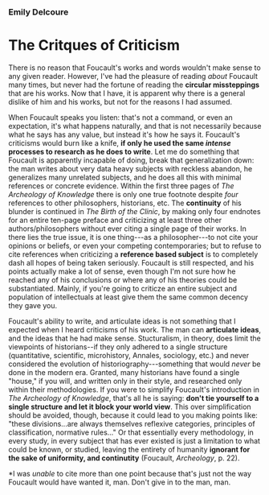 ### Emily Delcoure
# The Critques of Criticism

There is no reason that Foucault's works and words wouldn't make sense to any given reader. However, I've had the pleasure of reading *about* Foucault many times, but never had the fortune of reading the **circular missteppings** that are his works. Now that I have, it is apparent why there is a general dislike of him and his works, but not for the reasons I had assumed.

When Foucault speaks you listen: that's not a command, or even an expectation, it's what happens naturally, and that is not necessarily because what he says has any value, but instead it's how he says it. Foucault's criticisms would burn like a knife, **if only he used the same *intense* processes to research as he does to write**. Let me do something that Foucault is apparently incapable of doing, break that generalization down: the man writes about very data heavy subjects with reckless abandon, he generalizes many unrelated subjects, and he does all this with minimal references or concrete evidence. Within the first three pages of *The Archeology of Knowledge* there is only one true footnote despite *four* references to other philosophers, historians, etc. The **continuity** of his blunder is continued in *The Birth of the Clinic*, by making only four endnotes for an entire ten-page preface and criticizing at least three other authors/philosophers without ever citing a single page of their works. In there lies the true issue, it is one thing---as a philosopher---to not cite your opinions or beliefs, or even your competing contemporaries; but to refuse to cite references when criticizing a **reference based subject** is to completely dash all hopes of being taken seriously. Foucault is still respected, and his points actually make a lot of sense, even though I'm not sure how he reached any of his conclusions or where any of his theories could be substantiated. Mainly, if you're going to criticze an entire subject and population of intellectuals at least give them the same common decency they gave you.

Foucault's ability to write, and articulate ideas is not something that I expected when I heard criticisms of his work. The man can **articulate ideas**, and the ideas that he had make sense. Stucturalism, in theory, does limit the viewpoints of historians--if they only adhered to a single structure (quantitative, scientific, microhistory, Annales, sociology, etc.) and never considered the evolution of historiography---something that would *never* be done in the modern era. Granted, many historians have found a single "house," if you will, and written only in their style, and researched only within their methodologies. If you were to simplify Foucault's introduction in *The Archeology of Knowledge*, that's all he is saying: **don't tie yourself to a single structure and let it block your world view**. This over simplification should be avoided, though, because it could lead to you making points like: "these divisions...are always themselves reflexive categories, principles of classification, normative rules..." Or that essentially every methodology, in every study, in every subject that has ever existed is just a limitation to what could be known, or studied, leaving the entirety of humanity **ignorant for the sake of uniformity, and continutity** (Foucault, *Archeology*, p. 22).

*I was *unable* to cite more than one point because that's just not the way Foucault would have wanted it, man. Don't give in to the man, man.
